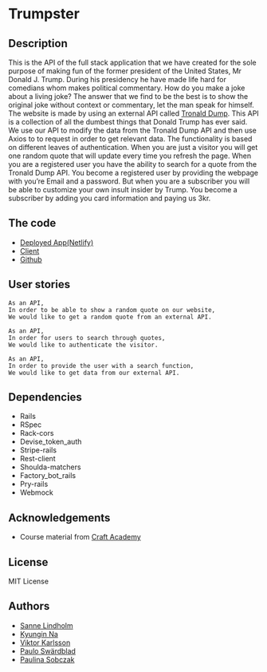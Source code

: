 # Trumpster

## Description
This is the API of the full stack application that we have created for the sole purpose of making fun of the former president of the United States, Mr Donald J. Trump. During his presidency he have made life hard for comedians whom makes political commentary. How do you make a joke about a living joke? The answer that we find to be the best is to show the original joke without context or commentary, let the man speak for himself.
The website is made by using an external API called [Tronald Dump](https://www.tronalddump.io/). This API is a collection of all the dumbest things that Donald Trump has ever said. We use our API to modify the data from the Tronald Dump API and then use Axios to to request in order to get relevant data.
The functionality is based on different leaves of authentication. When you are just a visitor you will get one random quote that will update every time you refresh the page.
When you are a registered user you have the ability to search for a quote from the Tronald Dump API. You become a registered user by providing the webpage with you’re Email and a password.
But when you are a subscriber you will be able to customize your own insult insider by Trump. You become a subscriber by adding you card information and paying us 3kr.

## The code
- [Deployed App(Netlify)](https://trumpster-dumpster.netlify.app)
- [Client](https://github.com/salindholm/trumpster_client)
- [Github](https://github.com/salindholm/trumpster_api)

## User stories
```
As an API,
In order to be able to show a random quote on our website,
We would like to get a random quote from an external API.
```
```
As an API,
In order for users to search through quotes,
We would like to authenticate the visitor.
```
```
As an API,
In order to provide the user with a search function,
We would like to get data from our external API.
```

## Dependencies
- Rails
- RSpec
- Rack-cors
- Devise_token_auth
- Stripe-rails
- Rest-client
- Shoulda-matchers
- Factory_bot_rails
- Pry-rails
- Webmock

## Acknowledgements
- Course material from [Craft Academy](https://www.craftacademy.se/english/)

## License
MIT License

## Authors
- [Sanne Lindholm](https://github.com/salindholm)
- [Kyungin Na](https://github.com/KyunginNa)
- [Viktor Karlsson](https://github.com/ViktorHek)
- [Paulo Swärdblad](https://github.com/swardbladpaulo)
- [Paulina Sobczak](https://github.com/psnoya)
